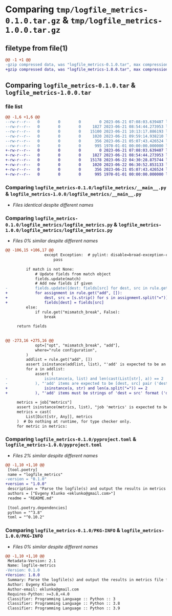 # Comparing `tmp/logfile_metrics-0.1.0.tar.gz` & `tmp/logfile_metrics-1.0.0.tar.gz`

## filetype from file(1)

```diff
@@ -1 +1 @@
-gzip compressed data, was "logfile_metrics-0.1.0.tar", max compression
+gzip compressed data, was "logfile_metrics-1.0.0.tar", max compression
```

## Comparing `logfile_metrics-0.1.0.tar` & `logfile_metrics-1.0.0.tar`

### file list

```diff
@@ -1,6 +1,6 @@
--rw-r--r--   0        0        0        0 2023-06-21 07:08:03.639407 logfile_metrics-0.1.0/logfile_metrics/__init__.py
--rw-r--r--   0        0        0     1827 2023-06-21 08:54:44.273953 logfile_metrics-0.1.0/logfile_metrics/__main__.py
--rw-r--r--   0        0        0    15100 2023-06-21 10:13:17.886193 logfile_metrics-0.1.0/logfile_metrics/logfile_metrics.py
--rw-r--r--   0        0        0     1020 2023-06-21 09:59:14.938210 logfile_metrics-0.1.0/pyproject.toml
--rw-r--r--   0        0        0      356 2023-06-21 05:07:43.426524 logfile_metrics-0.1.0/README.md
--rw-r--r--   0        0        0      995 1970-01-01 00:00:00.000000 logfile_metrics-0.1.0/PKG-INFO
+-rw-r--r--   0        0        0        0 2023-06-21 07:08:03.639407 logfile_metrics-1.0.0/logfile_metrics/__init__.py
+-rw-r--r--   0        0        0     1827 2023-06-21 08:54:44.273953 logfile_metrics-1.0.0/logfile_metrics/__main__.py
+-rw-r--r--   0        0        0    15178 2023-06-22 04:30:28.875744 logfile_metrics-1.0.0/logfile_metrics/logfile_metrics.py
+-rw-r--r--   0        0        0     1020 2023-06-22 06:30:52.853133 logfile_metrics-1.0.0/pyproject.toml
+-rw-r--r--   0        0        0      356 2023-06-21 05:07:43.426524 logfile_metrics-1.0.0/README.md
+-rw-r--r--   0        0        0      995 1970-01-01 00:00:00.000000 logfile_metrics-1.0.0/PKG-INFO
```

### Comparing `logfile_metrics-0.1.0/logfile_metrics/__main__.py` & `logfile_metrics-1.0.0/logfile_metrics/__main__.py`

 * *Files identical despite different names*

### Comparing `logfile_metrics-0.1.0/logfile_metrics/logfile_metrics.py` & `logfile_metrics-1.0.0/logfile_metrics/logfile_metrics.py`

 * *Files 0% similar despite different names*

```diff
@@ -106,15 +106,17 @@
                 except Exception:  # pylint: disable=broad-exception-caught
                     pass
 
         if match is not None:
             # Update fields from match object
             fields.update(match)
             # Add new fields if given
-            fields.update({dest: fields[src] for dest, src in rule.get("add", [])})
+            for assignment in rule.get("add", []):
+                dest, src = [s.strip() for s in assignment.split("=")]
+                fields[dest] = fields[src]
         else:
             if rule.get("mismatch_break", False):
                 break
 
     return fields
 
 
@@ -273,16 +275,16 @@
             opt=["opt", "mismatch_break", "add"],
             where="rule configuration",
         )
         addlist = rule.get("add", [])
         assert isinstance(addlist, list), "'add' is expected to be an array"
         for a in addlist:
             assert (
-                isinstance(a, list) and len(cast(List[str], a)) == 2
-            ), "'add' items are expected to be [dest, src] pair ('dest' and 'src' are field names)"
+                isinstance(a, str) and len(a.split("=")) == 2
+            ), "'add' items must be strings of 'dest = src' format ('dest' and 'src' are fields names)"
 
     metrics = job["metrics"]
     assert isinstance(metrics, list), "job 'metrics' is expected to be an array"
     metrics = cast(
         List[Dict[str, Any]], metrics
     )  # Do nothing at runtime, for type checker only.
     for metric in metrics:
```

### Comparing `logfile_metrics-0.1.0/pyproject.toml` & `logfile_metrics-1.0.0/pyproject.toml`

 * *Files 2% similar despite different names*

```diff
@@ -1,10 +1,10 @@
 [tool.poetry]
 name = "logfile_metrics"
-version = "0.1.0"
+version = "1.0.0"
 description = "Parse the logfile(s) and output the results in metrics file format for Prometheus."
 authors = ["Evgeny Klunko <eklunko@gmail.com>"]
 readme = "README.md"
 
 [tool.poetry.dependencies]
 python = "^3.8"
 toml = "^0.10.2"
```

### Comparing `logfile_metrics-0.1.0/PKG-INFO` & `logfile_metrics-1.0.0/PKG-INFO`

 * *Files 0% similar despite different names*

```diff
@@ -1,10 +1,10 @@
 Metadata-Version: 2.1
 Name: logfile-metrics
-Version: 0.1.0
+Version: 1.0.0
 Summary: Parse the logfile(s) and output the results in metrics file format for Prometheus.
 Author: Evgeny Klunko
 Author-email: eklunko@gmail.com
 Requires-Python: >=3.8,<4.0
 Classifier: Programming Language :: Python :: 3
 Classifier: Programming Language :: Python :: 3.8
 Classifier: Programming Language :: Python :: 3.9
```


